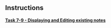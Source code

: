 ## Instructions

#### [Task 7-9 - Displaying and Editing existing notes](https://docs.google.com/document/d/14Zyp6xjgn5STvWVLLsK1wmwl6hQVSGYY5PIVYKb-3I0/edit?usp=sharing)
